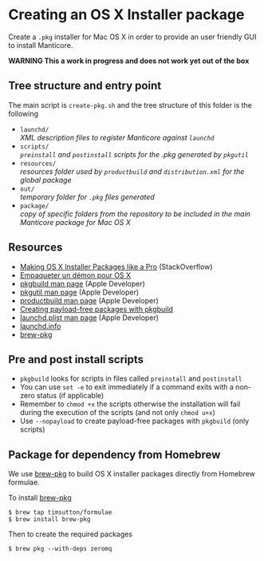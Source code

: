 # Creating an OS X Installer package

Create a `.pkg` installer for Mac OS X in order to provide an user friendly GUI to install Manticore.

**WARNING This a work in progress and does not work yet out of the box**

## Tree structure and entry point

The main script is `create-pkg.sh` and the tree structure of this folder is the following

* `launchd/`  
	*XML description files to register Manticore against `launchd`*
* `scripts/`  
	*`preinstall` and `postinstall` scripts for the .pkg generated by `pkgutil`*
* `resources/`  
	*resources folder used by `productbuild` and `distribution.xml` for the global package*
* `out/`  
	*temporary folder for `.pkg` files generated*
* `package/`  
	*copy of specific folders from the repository to be included in the main Manticore package for Mac OS X*

## Resources

* [Making OS X Installer Packages like a Pro] (StackOverflow)
* [Empaqueter un démon pour OS X]
* [pkgbuild man page] (Apple Developer)
* [pkgutil man page] (Apple Developer)
* [productbuild man page] (Apple Developer)
* [Creating payload-free packages with pkgbuild]
* [launchd.plist man page] (Apple Developer)
* [launchd.info]
* [brew-pkg]


[Making OS X Installer Packages like a Pro]: http://stackoverflow.com/questions/11487596/making-os-x-installer-packages-like-a-pro-xcode4-developer-id-mountain-lion-re
[Empaqueter un démon pour OS X]: http://vincent.bernat.im/fr/blog/2013-autoconf-osx-installeur.html#fnref:sdk
[pkgbuild man page]: https://developer.apple.com/library/mac/documentation/Darwin/Reference/Manpages/man1/pkgbuild.1.html#//apple_ref/doc/man/1/pkgbuild
[pkgutil man page]: https://developer.apple.com/library/mac/documentation/Darwin/Reference/Manpages/man1/pkgutil.1.html
[productbuild man page]: https://developer.apple.com/library/mac/documentation/Darwin/Reference/ManPages/man1/productbuild.1.html
[Creating payload-free packages with pkgbuild]: http://derflounder.wordpress.com/2012/08/15/creating-payload-free-packages-with-pkgbuild/
[launchd.plist man page]: https://developer.apple.com/library/mac/documentation/Darwin/Reference/ManPages/man5/launchd.plist.5.html
[launchd.info]: http://launchd.info/
[brew-pkg]: https://github.com/timsutton/brew-pkg

## Pre and post install scripts

* `pkgbuild` looks for scripts in files called `preinstall` and `postinstall`
* You can use `set -e` to exit immediately if a command exits with a non-zero status (if applicable)
* Remember to `chmod +x` the scripts otherwise the installation will fail during the execution of the scripts (and not only `chmod u+x`)
* Use `--nopayload` to create payload-free packages with `pkgbuild` (only scripts)

## Package for dependency from Homebrew

We use [brew-pkg] to build OS X installer packages directly from Homebrew formulae.

To install [brew-pkg]

	$ brew tap timsutton/formulae
	$ brew install brew-pkg

Then to create the required packages

	$ brew pkg --with-deps zeromq
